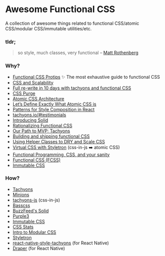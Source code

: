# Awesome Functional CSS

A collection of awesome things related to functional CSS/atomic CSS/modular CSS/immutable utilities/etc. 

### tldr;
> so style, much classes, very functional
– [Matt Rothenberg](https://medium.freecodecamp.com/vue-js-introduction-for-people-who-know-just-enough-jquery-to-get-by-eab5aa193d77)

### Why?
- [Functional CSS Protips](https://github.com/chibicode/react-functional-css-protips) ✨ The most exhaustive guide to functional CSS
- [CSS and Scalability](http://mrmrs.io/writing/2016/03/24/scalable-css/)
- [Full re-write in 10 days with tachyons and functional CSS](https://hackernoon.com/full-re-write-with-tachyons-and-functional-css-a-case-study-part-1-635ccb5fb00b)
- [CSS Purge](http://csspurge.com/#component-league)
- [Atomic CSS Architecture](https://acss.io/frequently-asked-questions.html#how-is-atomic-css-different-than-using-inline-styles-)
- [Let’s Define Exactly What Atomic CSS is](https://css-tricks.com/lets-define-exactly-atomic-css)
- [Patterns for Style Composition in React](http://jxnblk.com/writing/posts/patterns-for-style-composition-in-react/)
- [tachyons.io/#testimonials](http://tachyons.io/#testimonials)
- [Introducing Solid](https://medium.com/buzzfeed-design/introducing-solid-1c16b1bf4868#.7tghq36fv)
- [Rationalizing Functional CSS](https://marcelosomers.com/writing/rationalizing-functional-css)
- [Our Path to MVP: Tachyons](https://medium.com/@trvsdnn/our-path-to-mvp-tachyons-51b84a8703eb)
- [Building and shipping functional CSS](https://medium.com/@cole_peters/building-and-shipping-functional-css-4f29b947bcb9#.7r1u7t5rh)
- [Using Helper Classes to DRY and Scale CSS](https://www.sitepoint.com/using-helper-classes-dry-scale-css)
- [Virtual CSS with Styletron](https://ryantsao.com/blog/virtual-css-with-styletron) (css-in-js ➡️ atomic CSS)
- [Functional Programming, CSS, and your sanity](http://www.jon.gold/2015/07/functional-css/)
- [Functional CSS (FCSS)](http://eng.wealthfront.com/2013/08/20/functional-css-fcss)
- [Immutable CSS](https://csswizardry.com/2015/03/immutable-css/)

### How?
- [Tachyons](http://tachyons.io)
- [Minions](https://github.com/chantastic/minions.css)
- [tachyons-js](https://github.com/jongold/tachyons-js) (css-in-js)
- [Basscss](http://www.basscss.com)
- [BuzzFeed's Solid](http://solid.buzzfeed.com)
- [Purple3](http://purple3.herokuapp.com/)
- [Immutable CSS](http://immutablecss.com)
- [CSS Stats](http://cssstats.com)
- [Intro to Modular CSS](https://github.com/rangle/intro-to-modular-css)
- [Styletron](https://github.com/rtsao/styletron)
- [react-native-style-tachyons](https://github.com/tachyons-css/react-native-style-tachyons) (for React Native)
- [Draper](https://github.com/winkerVSbecks/draper) (for React Native)
